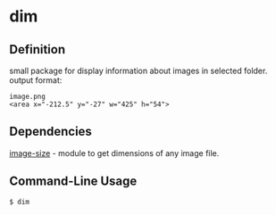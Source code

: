 # dim
## Definition
small package for display information about images in selected folder.
output format:
```
image.png
<area x="-212.5" y="-27" w="425" h="54">
```
## Dependencies
[image-size](https://www.npmjs.com/package/image-size) - module to get dimensions of any image file.
## Command-Line Usage
```
$ dim
```